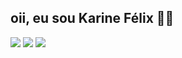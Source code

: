 ## oii, eu sou Karine Félix 👋👋

<div>
   <a href = "mailto:kfelixaraujo@gmail.com" target="_blank"><img src="https://img.shields.io/badge/Gmail-D14836?style=for-the-badge&logo=gmail&logoColor=white" destino ="_blank"></a>
  <a href="https://open.spotify.com/user/qbfsgcim56pvomh6pnvza8v0x" target="_blank"><img src="https://img.shields.io/badge/Spotify-1ED760?&style=for-the-badge&logo=spotify&logoColor=white" target="_blank"></a>
  <a href="https://www.instagram.com/karineffx/" target="_blank"><img src="https://img.shields.io/badge/Instagram-E4405F?style=for-the-badge&logo=instagram&logoColor=white" target="_blank"></a>
</div>
